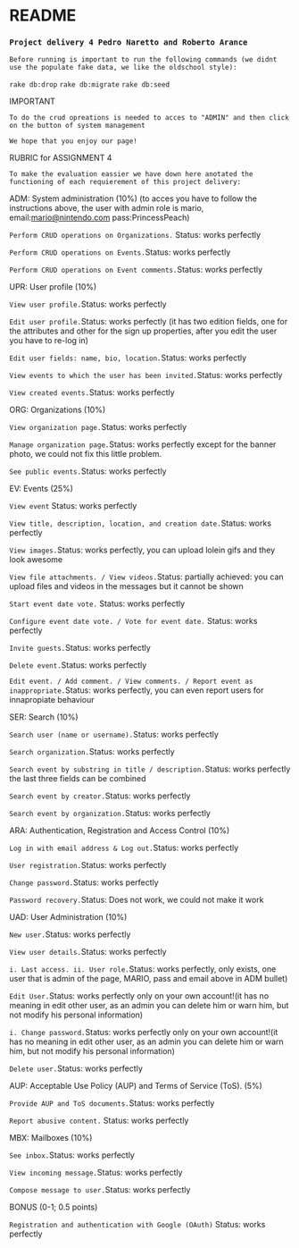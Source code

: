 # README
### `Project delivery 4 Pedro Naretto and Roberto Arance`
`Before running is important to run the following commands (we didnt use the populate fake data, we like the oldschool style):`

`rake db:drop` `rake db:migrate` `rake db:seed`

IMPORTANT

`To do the crud opreations is needed to acces to "ADMIN" and then click on the button of system management`

`We hope that you enjoy our page!`

RUBRIC for ASSIGNMENT 4

`To make the evaluation eassier we have down here anotated the functioning of each requierement of this project delivery:`

ADM: System administration (10%) (to acces you have to follow the instructions above, the user with admin role is mario, email:mario@nintendo.com pass:PrincessPeach)

`Perform CRUD operations on Organizations.` Status: works perfectly

`Perform CRUD operations on Events.`Status: works perfectly

`Perform CRUD operations on Event comments.`Status: works perfectly

UPR: User profile (10%)

`View user profile.`Status: works perfectly

`Edit user profile.`Status: works perfectly (it has two edition fields, one for the attributes and other for the sign up properties, after you edit the user you have to re-log in)

`Edit user fields: name, bio, location.`Status: works perfectly

`View events to which the user has been invited.`Status: works perfectly

`View created events.`Status: works perfectly

ORG: Organizations (10%)

`View organization page.`Status: works perfectly

`Manage organization page.`Status: works perfectly except for the banner photo, we could not fix this little problem.

`See public events.`Status: works perfectly

EV: Events (25%)

`View event` Status: works perfectly

`View title, description, location, and creation date.`Status: works perfectly

`View images.`Status: works perfectly, you can upload lolein gifs and they look awesome

`View file attachments. / View videos.`Status: partially achieved: you can upload files and videos in the messages but it cannot be shown

`Start event date vote.` Status: works perfectly

`Configure event date vote. / Vote for event date.` Status: works perfectly

`Invite guests.`Status: works perfectly

`Delete event.`Status: works perfectly

`Edit event. / Add comment. / View comments. / Report event as inappropriate.`Status: works perfectly, you can even report users for innapropiate behaviour

SER: Search (10%)

`Search user (name or username).`Status: works perfectly

`Search organization.`Status: works perfectly

`Search event by substring in title / description.`Status: works perfectly the last three fields can be combined

`Search event by creator.`Status: works perfectly

`Search event by organization.`Status: works perfectly

ARA: Authentication, Registration and Access Control (10%)

`Log in with email address & Log out.`Status: works perfectly

`User registration.`Status: works perfectly

`Change password.`Status: works perfectly

`Password recovery.`Status: Does not work, we could not make it work

UAD: User Administration (10%)

`New user.`Status: works perfectly

`View user details.`Status: works perfectly

`i. Last access. ii. User role.`Status: works perfectly, only exists, one user that is admin of the page, MARIO, pass and email above in ADM bullet)

`Edit User.`Status: works perfectly only on your own account!(it has no meaning in edit other user, as an admin you can delete him or warn him, but not modify his personal information)

`i. Change password.`Status: works perfectly only on your own account!(it has no meaning in edit other user, as an admin you can delete him or warn him, but not modify his personal information)

`Delete user.`Status: works perfectly

AUP: Acceptable Use Policy (AUP) and Terms of Service (ToS). (5%)

`Provide AUP and ToS documents.`Status: works perfectly

`Report abusive content.` Status: works perfectly

MBX: Mailboxes (10%)

`See inbox.`Status: works perfectly

`View incoming message.`Status: works perfectly

`Compose message to user.`Status: works perfectly

BONUS (0-1; 0.5 points)

`Registration and authentication with Google (OAuth)` Status: works perfectly


###
